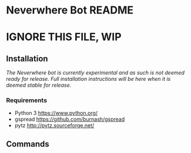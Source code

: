# Neverwhere Bot README

# IGNORE THIS FILE, WIP

## Installation

*The Neverwhere bot is currently experimental and as such is not deemed ready for release. Full installation instructions will be here when it is deemed stable for release.*

### Requirements 
* Python 3 https://www.python.org/
* gspread https://github.com/burnash/gspread
* pytz http://pytz.sourceforge.net/


## Commands
